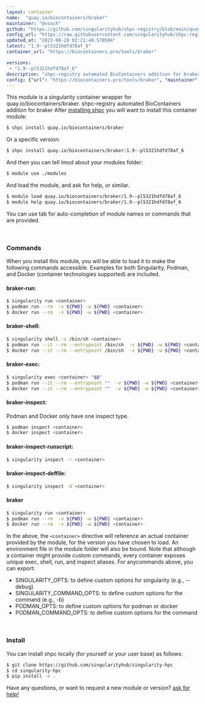 ```yaml
---
layout: container
name:  "quay.io/biocontainers/braker"
maintainer: "@vsoch"
github: "https://github.com/singularityhub/shpc-registry/blob/main/quay.io/biocontainers/braker/container.yaml"
config_url: "https://raw.githubusercontent.com/singularityhub/shpc-registry/main/quay.io/biocontainers/braker/container.yaml"
updated_at: "2023-08-20 02:21:48.570504"
latest: "1.9--pl5321hdfd78af_6"
container_url: "https://biocontainers.pro/tools/braker"

versions:
 - "1.9--pl5321hdfd78af_6"
description: "shpc-registry automated BioContainers addition for braker"
config: {"url": "https://biocontainers.pro/tools/braker", "maintainer": "@vsoch", "description": "shpc-registry automated BioContainers addition for braker", "latest": {"1.9--pl5321hdfd78af_6": "sha256:2fb42337ecccecabda76a9d28514fd150dd724adad99368f44e742fb57fa2370"}, "tags": {"1.9--pl5321hdfd78af_6": "sha256:2fb42337ecccecabda76a9d28514fd150dd724adad99368f44e742fb57fa2370"}, "docker": "quay.io/biocontainers/braker"}
---
```


This module is a singularity container wrapper for quay.io/biocontainers/braker.
shpc-registry automated BioContainers addition for braker
After [installing shpc](#install) you will want to install this container module:


```bash
$ shpc install quay.io/biocontainers/braker
```

Or a specific version:

```bash
$ shpc install quay.io/biocontainers/braker:1.9--pl5321hdfd78af_6
```

And then you can tell lmod about your modules folder:

```bash
$ module use ./modules
```

And load the module, and ask for help, or similar.

```bash
$ module load quay.io/biocontainers/braker/1.9--pl5321hdfd78af_6
$ module help quay.io/biocontainers/braker/1.9--pl5321hdfd78af_6
```

You can use tab for auto-completion of module names or commands that are provided.

<br>

### Commands

When you install this module, you will be able to load it to make the following commands accessible.
Examples for both Singularity, Podman, and Docker (container technologies supported) are included.

#### braker-run:

```bash
$ singularity run <container>
$ podman run --rm  -v ${PWD} -w ${PWD} <container>
$ docker run --rm  -v ${PWD} -w ${PWD} <container>
```

#### braker-shell:

```bash
$ singularity shell -s /bin/sh <container>
$ podman run --it --rm --entrypoint /bin/sh  -v ${PWD} -w ${PWD} <container>
$ docker run --it --rm --entrypoint /bin/sh  -v ${PWD} -w ${PWD} <container>
```

#### braker-exec:

```bash
$ singularity exec <container> "$@"
$ podman run --it --rm --entrypoint ""  -v ${PWD} -w ${PWD} <container> "$@"
$ docker run --it --rm --entrypoint ""  -v ${PWD} -w ${PWD} <container> "$@"
```

#### braker-inspect:

Podman and Docker only have one inspect type.

```bash
$ podman inspect <container>
$ docker inspect <container>
```

#### braker-inspect-runscript:

```bash
$ singularity inspect -r <container>
```

#### braker-inspect-deffile:

```bash
$ singularity inspect -d <container>
```



#### braker

```bash
$ singularity run <container>
$ podman run --rm  -v ${PWD} -w ${PWD} <container>
$ docker run --rm  -v ${PWD} -w ${PWD} <container>
```


In the above, the `<container>` directive will reference an actual container provided
by the module, for the version you have chosen to load. An environment file in the
module folder will also be bound. Note that although a container
might provide custom commands, every container exposes unique exec, shell, run, and
inspect aliases. For anycommands above, you can export:

 - SINGULARITY_OPTS: to define custom options for singularity (e.g., --debug)
 - SINGULARITY_COMMAND_OPTS: to define custom options for the command (e.g., -b)
 - PODMAN_OPTS: to define custom options for podman or docker
 - PODMAN_COMMAND_OPTS: to define custom options for the command

<br>

### Install

You can install shpc locally (for yourself or your user base) as follows:

```bash
$ git clone https://github.com/singularityhub/singularity-hpc
$ cd singularity-hpc
$ pip install -e .
```

Have any questions, or want to request a new module or version? [ask for help!](https://github.com/singularityhub/singularity-hpc/issues)